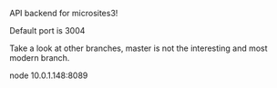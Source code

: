 
API backend for microsites3!

Default port is 3004

Take a look at other branches, master is not the interesting and most modern branch.

node 10.0.1.148:8089

